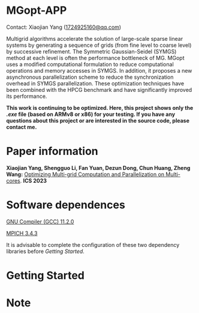 # MGopt-APP

Contact: Xiaojian Yang (1724925160@qq.com)

Multigrid algorithms accelerate the solution of large-scale sparse linear systems by generating a sequence of grids (from fine level to coarse level) by successive refinement.
The Symmetric Gaussian-Seidel (SYMGS) method at each level is often the performance bottleneck of MG.
MGopt uses a modified computational formulation to reduce computational operations and memory accesses in SYMGS.
In addition, it proposes a new asynchronous parallelization scheme to reduce the synchronization overhead in SYMGS parallelization.
These optimization techniques have been combined with the HPCG benchmark and have significantly improved its performance.


**This work is continuing to be optimized.
Here, this project shows only the *.exe* file (based on ARMv8 or x86) for your testing.
If you have any questions about this project or are interested in the source code, please contact me.**


# Paper information

**Xiaojian Yang, Shengguo Li, Fan Yuan, Dezun Dong, Chun Huang, Zheng Wang:** [Optimizing Multi-grid Computation and Parallelization on
Multi-cores](https://doi.org/10.1145/3577193.3593726). **ICS 2023**


# Software dependences

[GNU Compiler (GCC) 11.2.0](http://ftp.gnu.org/gnu/gcc/gcc-11.2.0/gcc-11.2.0.tar.gz)

[MPICH 3.4.3](https://www.mpich.org/static/downloads/3.4.3/)

It is advisable to complete the configuration of these two dependency libraries before *Getting Started*.

# Getting Started



# Note
